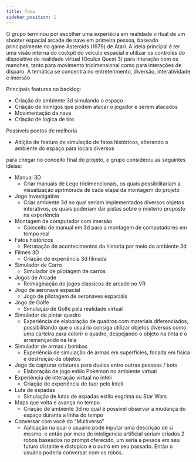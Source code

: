 ```yaml
---
title: Tema
sidebar_position: 1
---
```


O grupo terminou por escolher uma experiêcia em realidade virtual de um shooter espacial arcade de nave em primeira pessoa, baseado principalmente no game Asteroids (1979) de Atari. A ideia principal é ter uma visão interna do cockpit do veículo espacial e utilizar os controles do dispositivo de realidade virtual (Oculus Quest 3) para interação com os manches, tanto para movimento tridimensional como para interações de disparo. A temática se concentra no entreterimento, diversão, interatividade e imersão

Principais features no backlog:
 - Criação de ambiente 3d simulando o espaço
 - Criação de inimigos que podem atacar o jogador e serem atacados
 - Movimentação da nave
 - Criação de logica de tiro

Possíveis pontos de melhoria
 - Adição de feature de simulação de fatos históricos, alterando o ambiente do espaço para locais diversos

para chegar no conceito final do projeto, o grupo considerou as seguintes ideias:

 - Manual 3D
     - Criar manuais de Lego tridimencionais, os quais possibilitariam a visualização aprimorada de cada etapa da montagem do projeto
 - Jogo Investigativo
     - Criar ambiente 3d no qual seriam implementados diversos objetos interativos, os quais poderiam dar pistas sobre o misterio proposto na experiência
 - Montagem de computador com imersão
     - Coinceito de manual em 3d para a montagem de computadores em tempo real
 - Fatos históricos
     - Retratação de acontecimentos da historia por meio do ambiente 3d
 - Filmes 3D
     - Criação de experiência 3d filmada
 - Simulador de Carro
     - Simulador de pilotagem de carros
 - Jogos de Arcade
     - Reimaginação de jogos classicos de arcade no VR
 - Jogo de aeronave espacial
     - Jogo de pilotagem de aeronaves espaciáis
 - Jogo de Golfe
     - Simulação de Golfe pela realidade virtual
 - Simulador de pintar quadro
     - Experiência de elaboração de quadros com materiais diferenciados, possibilitando que o usuário consiga utilizar objetos diversos como uma carteira para colorir o quadro, despejando o objeto na tinta e o arremençando na tela
 - Simulador de armas / bombas
     - Experiência de simulação de armas em superfícies, focada em física e destruição de objetos
 - Jogo de capturar criaturas para duelos entre outras pessoas / bots
     - Elaboração de jogo estilo Pokémon no ambiente virtual
 - Experiência de interação virtual no inteli
     - Criação de experiência de tuor pelo Inteli
 - Luta de espadas
     - Simulação de lutas de espadas estilo esgrima ou Star Wars
 - Maps que volta e avança no tempo
     - Criação de ambiente 3d no qual é possível observar a mudança do espaço durante a linha do tempo
 - Conversar com você do “Multiverso”
     - Aplicação na qual o usuário pode inputar uma descrição de si mesmo, e então por meio de inteligencia artificial seriam criados 2 robos baseados no prompt oferecido, um seria a pessoa em seu futuro distante e distopico e o outro em seu passado. Então o usuário poderia conversar com os robôs.
